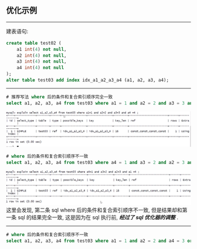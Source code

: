 ## 优化示例

---

建表语句:

```sql
create table test02 (
    a1 int(4) not null,
    a2 int(4) not null,
    a3 int(4) not null,
    a4 int(4) not null
);
alter table test03 add index idx_a1_a2_a3_a4 (a1, a2, a3, a4);
```

---

```sql
# 推荐写法 where 后的条件和复合索引顺序完全一致
select a1, a2, a3, a4 from test03 where a1 = 1 and a2 = 2 and a3 = 3 and a4 =4;
```

![opt_example](./res/opt_example.png)

```sql
# where 后的条件和复合索引顺序不一致
select a1, a2, a3, a4 from test03 where a4 = 1 and a3 = 2 and a2 = 3 and a1 =4;
```

![opt_example1](./res/opt_example1.png)
这里会发现, 第二条 sql where 后的条件和复合索引顺序不一致, 但是结果却和第一条 sql 的结果完全一致, 这是因为在 sql 执行前, **_经过了 sql 优化器的调整_** .

---

```sql
# where 后的条件和复合索引顺序不一致
select a1, a2, a3, a4 from test03 where a1 = 1 and a2 = 2 and a4 = 3 order by a3;
```
